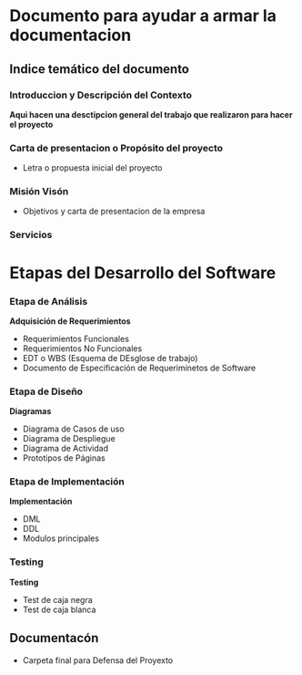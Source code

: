 # Documento para ayudar a armar la documentacion


## Indice temático del documento

### Introduccion y Descripción del Contexto
**Aqui hacen una desctipcion general del trabajo que realizaron para hacer el proyecto**


### Carta de presentacion o Propósito del proyecto
+ Letra o propuesta inicial del proyecto

### Misión Visón
  + Objetivos y carta de presentacion de la empresa

### Servicios
  


# Etapas del Desarrollo del Software
### Etapa de Análisis
**Adquisición de Requerimientos**
  + Requerimientos Funcionales
  + Requerimientos No Funcionales
  + EDT o WBS (Esquema de DEsglose de trabajo)
  + Documento de Especificación de Requeriminetos de Software


### Etapa de Diseño
**Diagramas**
  + Diagrama de Casos de uso
  + Diagrama de Despliegue
  + Diagrama de Actividad
  + Prototipos de Páginas

### Etapa de Implementación
**Implementación**
  + DML
  + DDL
  + Modulos principales

### Testing
**Testing**
  + Test de caja negra
  + Test de caja blanca


## Documentacón
  + Carpeta final para Defensa del Proyexto
